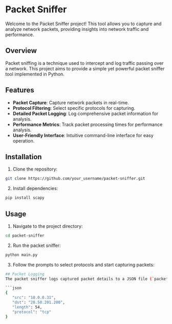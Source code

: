 # Packet Sniffer

Welcome to the Packet Sniffer project! This tool allows you to capture and analyze network packets, providing insights into network traffic and performance.

## Overview
Packet sniffing is a technique used to intercept and log traffic passing over a network. This project aims to provide a simple yet powerful packet sniffer tool implemented in Python.

## Features
- **Packet Capture**: Capture network packets in real-time.
- **Protocol Filtering**: Select specific protocols for capturing.
- **Detailed Packet Logging**: Log comprehensive packet information for analysis.
- **Performance Metrics**: Track packet processing times for performance analysis.
- **User-Friendly Interface**: Intuitive command-line interface for easy operation.

## Installation
1. Clone the repository:
```sh
git clone https://github.com/your_username/packet-sniffer.git
```


2. Install dependencies:
  ```sh
pip install scapy
```

## Usage
1. Navigate to the project directory:

```sh
cd packet-sniffer
```

2. Run the packet sniffer:
```sh
python main.py
```

3. Follow the prompts to select protocols and start capturing packets:
 ```sh
## Packet Logging
The packet sniffer logs captured packet details to a JSON file (`packet_logs.json`) in the source directory. Each packet is logged in the following format:

```json
{
    "src": "10.0.0.31",
    "dst": "20.50.201.200",
    "length": 54,
    "protocol": "tcp"
}

   ```
